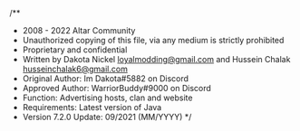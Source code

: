 /**
 * 2008 - 2022 Altar Community
 * Unauthorized copying of this file, via any medium is strictly prohibited
 * Proprietary and confidential 
 * Written by Dakota Nickel <loyalmodding@gmail.com> and Hussein Chalak <husseinchalak6@gmail.com>
 * Original Author: Im Dakota#5882 on Discord
 * Approved Author: WarriorBuddy#9000 on Discord
 * Function: Advertising hosts, clan and website
 * Requirements: Latest version of Java
 * Version 7.2.0 Update: 09/2021 (MM/YYYY)
 */
